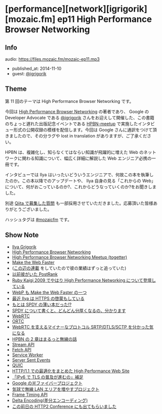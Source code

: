 # [performance][network][igrigorik][mozaic.fm] ep11 High Performance Browser Networking

## Info

audio: https://files.mozaic.fm/mozaic-ep11.mp3

- published_at: 2014-11-10
- guest: [@igrigorik](https://twitter.com/igrigorik)


## Theme

第 11 回のテーマは High Performance Browser Networking です。

今回は [High Performance Browser Networking](http://chimera.labs.oreilly.com/books/1230000000545) の著者であり、 Google の Developer Advocate である [@igrigorik](https://twitter.com/igrigorik/) さんをお迎えして開催した、この書籍のちょっと遅れた出版記念イベントである [HPBN-meetup](http://googledevjp.blogspot.jp/2014/10/blog-post.html) で実施したインタビュー形式の公開収録の模様を配信します。今回は Google さんに通訳をつけて頂きましたので、その分ラグや lost in translation がありますが、ご了承ください。

HPBN は、複雑化し、知らなくてはならい知識が飛躍的に増えた Web のネットワークに関わる知識について、幅広く詳細に解説した Web エンジニア必携の一冊です。

インタビューでは Ilya はいったいどういうエンジニアで、何故この本を執筆したのか。この本以降でのアップデートや、 Ilya 自身の見る「これからの Web」について、何がおこっているのか?、これからどうなっていくのか?をお聞きしました。

別途 [Qiita で募集した質問](http://qiita.com/Jxck_/items/a0cea350cc982915d092) も一部採用させていただきました。応募頂いた皆様ありがとうございました。

ハッシュタグは [#mozaicfm](https://twitter.com/search?q=mozaicfm&src=hash) です。


## Show Note

- [Ilya Grigorik](https://www.igvita.com/)
- [High Performance Browser Networking](http://chimera.labs.oreilly.com/books/1230000000545)
- [High Performance Browser Networking Meetup (togetter)](http://togetter.com/li/741422)
- [Make the Web Faster](https://developers.google.com/speed/)
- ([この辺の連載](http://html5experts.jp/jxck/1415/) をしていたので彼の業績はずっと追っていた)
- [以前彼がいた PostRank](http://en.wikipedia.org/wiki/PostRank)
- [Ruby Kaigi 2009 でやはり High Performance Networking について登壇している](http://rubykaigi.org/2009/ja/talks/18M04)
- [WebP も Make the Web Faster の一つ](https://developers.google.com/speed/webp/)
- [最近 Ilya は HTTPS の啓蒙もしている](https://www.google.com/events/io/schedule/session/84d2d68d-a2bc-e311-b297-00155d5066d7)
- [もとは SPDY の薄い本だった!?](http://www.chromium.org/spdy)
- [SPDY について書くと、どんどん分厚くなるの、分かります](http://jxck.hatenablog.com/entry/20130620/1371728186)
- [WebRTC](http://webrtc.org)
- [ORTC](http://ortc.org)
- [WebRTC を支えるマイナーなプロトコル SRTP/DTLS/SCTP を分かった気になる](http://www.slideshare.net/iwashi86/20140801-web-rtcmeetup3r3)
- [HPBN の 2 章はまるっと無線の話](http://chimera.labs.oreilly.com/books/1230000000545/pt02.html)
- [Stream API](https://streams.spec.whatwg.org/)
- [Fetch API](https://fetch.spec.whatwg.org/)
- [Service Worker](http://www.w3.org/TR/service-workers/)
- [Server Sent Events](http://www.w3.org/TR/eventsource/)
- [QUIC](http://www.chromium.org/quic)
- [HTTP/1.1 での最適化をまとめた High Performance Web Site](http://shop.oreilly.com/product/9780596529307.do)
- [「IPv6 で TLS の普及が進むの」補足](https://twitter.com/igrigorik/status/529812386912288769)
- [Google の光ファイバープロジェクト](https://fiber.google.com/about2/)
- [気球で無線 LAN エリアを増やすプロジェクト](http://www.google.com/loon/)
- [Frame Timing API](https://w3c.github.io/frame-timing/)
- [Delta Encoding(差分エンコーディング)](https://github.com/GoogleChrome/delta-encoding)
- [この前日の HTTP2 Conference にも出てもらいました](http://http2study.connpass.com/event/9209/)
